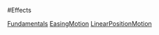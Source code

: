 #Effects

[Fundamentals](Fundamentals.md)
[EasingMotion](EasingMotion.md)
[LinearPositionMotion](LinearPositionMotion.md)
